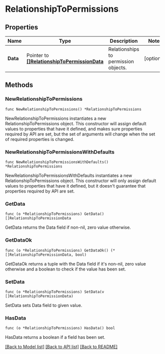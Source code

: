 # RelationshipToPermissions

## Properties

| Name     | Type                                                                             | Description                          | Notes      |
| -------- | -------------------------------------------------------------------------------- | ------------------------------------ | ---------- |
| **Data** | Pointer to [**[]RelationshipToPermissionData**](RelationshipToPermissionData.md) | Relationships to permission objects. | [optional] |

## Methods

### NewRelationshipToPermissions

`func NewRelationshipToPermissions() *RelationshipToPermissions`

NewRelationshipToPermissions instantiates a new RelationshipToPermissions object.
This constructor will assign default values to properties that have it defined,
and makes sure properties required by API are set, but the set of arguments
will change when the set of required properties is changed.

### NewRelationshipToPermissionsWithDefaults

`func NewRelationshipToPermissionsWithDefaults() *RelationshipToPermissions`

NewRelationshipToPermissionsWithDefaults instantiates a new RelationshipToPermissions object.
This constructor will only assign default values to properties that have it defined,
but it doesn't guarantee that properties required by API are set.

### GetData

`func (o *RelationshipToPermissions) GetData() []RelationshipToPermissionData`

GetData returns the Data field if non-nil, zero value otherwise.

### GetDataOk

`func (o *RelationshipToPermissions) GetDataOk() (*[]RelationshipToPermissionData, bool)`

GetDataOk returns a tuple with the Data field if it's non-nil, zero value otherwise
and a boolean to check if the value has been set.

### SetData

`func (o *RelationshipToPermissions) SetData(v []RelationshipToPermissionData)`

SetData sets Data field to given value.

### HasData

`func (o *RelationshipToPermissions) HasData() bool`

HasData returns a boolean if a field has been set.

[[Back to Model list]](../README.md#documentation-for-models) [[Back to API list]](../README.md#documentation-for-api-endpoints) [[Back to README]](../README.md)
